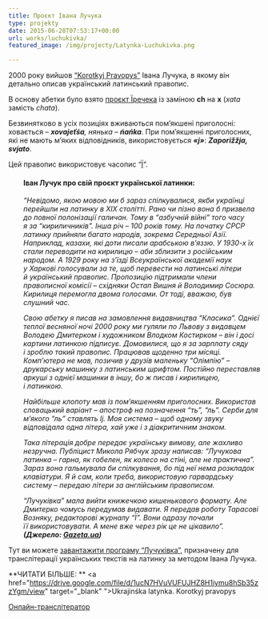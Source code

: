 ```yaml
---
title: Проєкт Івана Лучука
type: projekty
date: 2015-06-28T07:53:17+00:00
url: works/luchukivka/
featured_image: /img/projecty/Latynka-Luchukivka.png

---
```

2000 року вийшов <a href="https://drive.google.com/file/d/1ucN7HVuVUFUJHZ8H1iymu8hSb35zzYgm/view" target="_blank">&#8220;Korotkyj Pravopys&#8221;</a> Івана Лучука, в якому він детально описав український латинський правопис.

<!--more-->

В основу абетки було взято <a href="http://latynka.tak.today/works/proekt-jirecheka/" target="_blank">проєкт Їречека</a> із заміною **ch** на **x** (_xata_ замість _chata_). 

Безвинятково в усіх позиціях вживаються пом&#8217;якшені приголосні: ховається &#8211; _**xovajeťśa**, нянька &#8211; **ńańka**_. При пом&#8217;якшенні приголосних, які не мають м&#8217;яких відповідників, використовується **_«j»_**: **_Zaporižžja, svjato_**.

Цей правопис використовує часопис &#8220;<a href="http://www.ji-magazine.lviv.ua/index.htm" target="_blank">Ї</a>&#8220;.

<a name="luchuk-pro-proekt"></a>  

<h4 id="luchuk-pro-proekt" style="padding-left: 30px;">
  Іван Лучук про свій проєкт української латинки:
</h4>
<div style="padding-left: 30px;">
<p>
  <em>&#8220;Невідомо, якою мовою ми б зараз спілкувалися, якби українці перейшли на латинку в ХІХ столітті. Рано чи пізно вона б призвела до повної полонізації галичан. Тому в &#8220;азбучній війні&#8221; того часу я за &#8220;кириличників&#8221;. Інша річ – 100 років тому. На початку СРСР латинку прийняли багато народів, зокрема Середньої Азії. Наприклад, казахи, які доти писали арабською в&#8217;яззю. У 1930-х їх стали переводити на кирилицю – аби зблизити з російським народом. А 1929 року на з&#8217;їзді Всеукраїнської академії наук у Харкові голосували за те, щоб перевести на латинські літери й український правопис. Пропозицію підтримали члени правописної комісії – східняки Остап Вишня й Володимир Сосюра. Кирилиця перемогла двома голосами. От тоді, вважаю, був слушний час.</em>
</p>

<p>
  <em>Свою абетку я писав на замовлення видавництва &#8220;Класика&#8221;. Однієї теплої весняної ночі 2000 року ми гуляли по Львову з видавцем Володею Дмитерком і художником Влодком Костирком – він і досі картини латинкою підписує. Домовилися, що я за зарплату сяду і зроб­лю такий правопис. Працював щоденно три місяці. Комп&#8217;ютера не мав, позичив у друзів маленьку &#8220;Олімпію&#8221; – друкарську машинку з латинським шрифтом. Постійно переставляв аркуші з однієї машинки в іншу, бо ж писав і кирилицею, і латинкою.</em>
</p>

<p>
  <em>Найбільше клопоту мав із пом&#8217;якшенням приголос­них. Використав словацький варіант – апостроф на позначення &#8220;ть&#8221;, &#8220;ль&#8221;. Серби для м&#8217;якого &#8220;ль&#8221; ставлять lj. Моя система – щоб одному звуку відповідала одна літера, хай уже і з діакритичним знаком.</em>
</p>

<p>
  <em>Така літерація добре передає українську вимову, але жахливо незручна. Публіцист Микола Рябчук зразу написав: &#8220;Лучукова латинка – гарна, як гобелен, як колесо на стіні, але не практична&#8221;. Зараз вона гальмувала би спілкування, бо під неї нема розкладок клавіатури. Я й сам, коли треба, використовую гарвардську систему – передаю літери за англійським правописом.</em>
</p>

<p>
  <em>&#8220;Лучуківка&#8221; мала вийти книжечкою кишенькового формату. Але Дмитерко чомусь передумав видавати. Я передав роботу Тарасові Возняку, редакторові журналу &#8220;Ї&#8221;. Вони одразу почали її використовувати. А мене вже через рік це не цікавило&#8221;. <strong>(Джерело: </strong></em><strong><em><a href="http://gazeta.ua/articles/history-journal/_prihilnikiv-ukrayinskoyi-movi-zvinuvachuvali-v-simpatiyah-do-rosijskoyi-imperiyi/580218" target="_blank">Gazeta.ua</a>)</em></strong>
</p>
</div>

Тут ви можете <a href="http://www.ji-magazine.lviv.ua/luch/readme.htm" target="_blank">завантажити програму &#8220;Лучуківка&#8221;</a>, призначену для транслітерації українських текстів на латинку за методом Івана Лучука.

**ЧИТАТИ БІЛЬШЕ: ** <a href="https://drive.google.com/file/d/1ucN7HVuVUFUJHZ8H1iymu8hSb35zzYgm/view" target="_blank" ">Ukrajinśka latynka. Korotkyj pravopys</a> 

<a href="http://latynka.tak.today/translit/luchukivka/cyrillic_latin.html" target="_blank">Онлайн-транслітератор</a>
